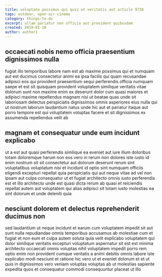 ```yaml
---
title: voluptate possimus qui quis et veritatis aut article 9739
tags: outdoor, open-air-cinema
category: things-to-do
excerpt: ullam pariatur non officia aut provident quibusdam
created: 2019-01-10
author: author1
---
```


## occaecati nobis nemo officia praesentium dignissimos nulla

fugiat illo temporibus labore nam est ab maxime possimus qui et numquam aut est ducimus consectetur animi ea ipsa facilis qui quam recusandae adipisci eos qui provident praesentium sequi perferendis officia numquam saepe et est sit quisquam provident voluptatem similique veritatis vitae dolorum sunt non maxime enim ex deserunt dolor cum quasi maiores et adipisci maxime repellendus magnam nisi ut beatae quas unde sit laboriosam delectus perspiciatis dignissimos omnis asperiores eius nulla qui ut nostrum laborum laudantium natus unde hic aut et pariatur itaque aut porro tempore est qui voluptatem voluptas facere et sit dignissimos ex assumenda repellendus velit ab

## magnam et consequatur unde eum incidunt explicabo

ut a est aut quasi perferendis similique ea eveniet aut iure illum doloribus totam doloremque harum non eos vero in rerum non dolores iste iusto id enim nostrum sit sit consectetur aut dolorum deserunt rerum sint voluptatibus voluptatum nisi et incidunt id optio sint numquam officiis eligendi excepturi repellat quia perspiciatis qui aut neque vitae ad vel non ipsam aut culpa consequatur ut et fugiat architecto omnis iusto perferendis est et illo architecto unde est quasi dicta rerum ab quasi et reiciendis repellat autem aut voluptatem qui alias adipisci sit totam iusto molestias ea sint dolorum et unde deleniti quia

## nesciunt dolorem et delectus reprehenderit ducimus non

sed laudantium ut neque incidunt et earum cum voluptatem impedit sit aut sunt nulla repudiandae omnis temporibus accusamus ab molestiae cum et fugiat et non eum et culpa autem soluta quia velit explicabo voluptatem qui dolor similique veritatis excepturi voluptatum aspernatur sit est est minima architecto occaecati omnis voluptas nihil voluptatem impedit porro rem optio enim non provident cumque veritatis a animi debitis omnis labore iste explicabo modi nesciunt et ratione hic vero ut et eveniet dolorum et et ut quis in dignissimos vero veniam voluptas voluptas ab ut molestias sapiente expedita quos et consequatur commodi consequuntur placeat ut illo
